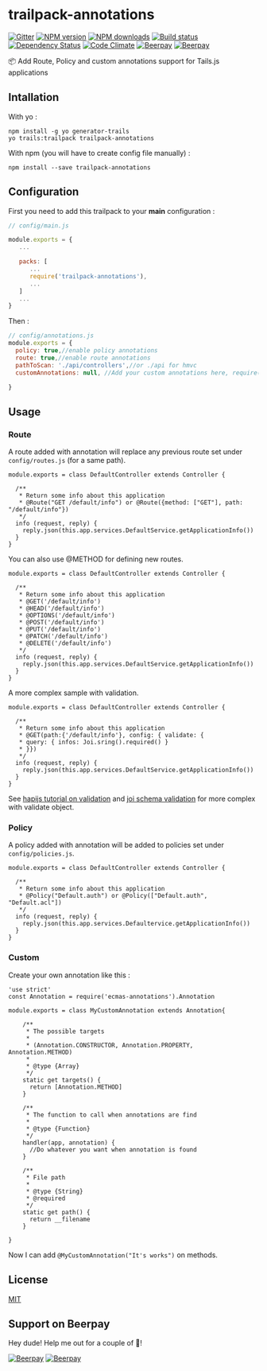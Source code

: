 # trailpack-annotations
[![Gitter][gitter-image]][gitter-url]
[![NPM version][npm-image]][npm-url]
[![NPM downloads][npm-download]][npm-url]
[![Build status][ci-image]][ci-url]
[![Dependency Status][daviddm-image]][daviddm-url]
[![Code Climate][codeclimate-image]][codeclimate-url]
[![Beerpay](https://beerpay.io/jaumard/trailpack-annotations/make-wish.svg?style=flat)](https://beerpay.io/jaumard/trailpack-annotations)
[![Beerpay](https://beerpay.io/jaumard/trailpack-annotations/badge.svg?style=flat)](https://beerpay.io/jaumard/trailpack-annotations)

:package: Add Route, Policy and custom annotations support for Tails.js applications

## Intallation
With yo :

```
npm install -g yo generator-trails
yo trails:trailpack trailpack-annotations
```

With npm (you will have to create config file manually) :

`npm install --save trailpack-annotations`

## Configuration
First you need to add this trailpack to your __main__ configuration : 
```js
// config/main.js

module.exports = {
   ...

   packs: [
      ...
      require('trailpack-annotations'),
      ...
   ]
   ...
}
```

Then :
```js
// config/annotations.js
module.exports = {
  policy: true,//enable policy annotations
  route: true,//enable route annotations
  pathToScan: './api/controllers',//or ./api for hmvc
  customAnnotations: null, //Add your custom annotations here, require('./annotations') for example

}
```

## Usage

### Route
A route added with annotation will replace any previous route set under `config/routes.js` (for a same path).
```
module.exports = class DefaultController extends Controller {

  /**
   * Return some info about this application
   * @Route("GET /default/info") or @Route({method: ["GET"], path: "/default/info"})
   */
  info (request, reply) {
    reply.json(this.app.services.DefaultService.getApplicationInfo())
  }
}
```

You can also use @METHOD for defining new routes.
```
module.exports = class DefaultController extends Controller {

  /**
   * Return some info about this application
   * @GET('/default/info')
   * @HEAD('/default/info')
   * @OPTIONS('/default/info')
   * @POST('/default/info')
   * @PUT('/default/info')
   * @PATCH('/default/info')
   * @DELETE('/default/info')
   */
  info (request, reply) {
    reply.json(this.app.services.DefaultService.getApplicationInfo())
  }
}
```

A more complex sample with validation.
```
module.exports = class DefaultController extends Controller {

  /**
   * Return some info about this application
   * @GET(path:{'/default/info'}, config: { validate: {
   * query: { infos: Joi.sring().required() }
   * }})
   */
  info (request, reply) {
    reply.json(this.app.services.DefaultService.getApplicationInfo())
  }
}
```

See [hapijs tutorial on validation](http://hapijs.com/tutorials/validation) and [joi schema validation](https://github.com/hapijs/joi) for more complex with validate object.

### Policy
A policy added with annotation will be added to policies set under `config/policies.js`.
```
module.exports = class DefaultController extends Controller {

  /**
   * Return some info about this application
   * @Policy("Default.auth") or @Policy(["Default.auth", "Default.acl"])
   */
  info (request, reply) {
    reply.json(this.app.services.Defaultervice.getApplicationInfo())
  }
}
```

### Custom
Create your own annotation like this :

```
'use strict'
const Annotation = require('ecmas-annotations').Annotation

module.exports = class MyCustomAnnotation extends Annotation{

    /**
     * The possible targets
     *
     * (Annotation.CONSTRUCTOR, Annotation.PROPERTY, Annotation.METHOD)
     *
     * @type {Array}
     */
    static get targets() {
      return [Annotation.METHOD]
    }

    /**
     * The function to call when annotations are find
     *
     * @type {Function}
     */
    handler(app, annotation) {
      //Do whatever you want when annotation is found
    }

    /**
     * File path
     *
     * @type {String}
     * @required
     */
    static get path() {
      return __filename
    }

}

```
Now I can add `@MyCustomAnnotation("It's works")` on methods.

## License
[MIT](https://github.com/jaumard/trailpack-annotations/blob/master/LICENSE)


[npm-image]: https://img.shields.io/npm/v/trailpack-annotations.svg?style=flat-square
[npm-url]: https://npmjs.org/package/trailpack-annotations
[npm-download]: https://img.shields.io/npm/dt/trailpack-annotations.svg
[ci-image]: https://travis-ci.org/jaumard/trailpack-annotations.svg?branch=master
[ci-url]: https://travis-ci.org/jaumard/trailpack-annotations
[daviddm-image]: http://img.shields.io/david/jaumard/trailpack-annotations.svg?style=flat-square
[daviddm-url]: https://david-dm.org/jaumard/trailpack-annotations
[codeclimate-image]: https://img.shields.io/codeclimate/github/jaumard/trailpack-annotations.svg?style=flat-square
[codeclimate-url]: https://codeclimate.com/github/jaumard/trailpack-annotations
[gitter-image]: http://img.shields.io/badge/+%20GITTER-JOIN%20CHAT%20%E2%86%92-1DCE73.svg?style=flat-square
[gitter-url]: https://gitter.im/trailsjs/trails

## Support on Beerpay
Hey dude! Help me out for a couple of :beers:!

[![Beerpay](https://beerpay.io/jaumard/trailpack-annotations/badge.svg?style=beer-square)](https://beerpay.io/jaumard/trailpack-annotations)  [![Beerpay](https://beerpay.io/jaumard/trailpack-annotations/make-wish.svg?style=flat-square)](https://beerpay.io/jaumard/trailpack-annotations?focus=wish)
